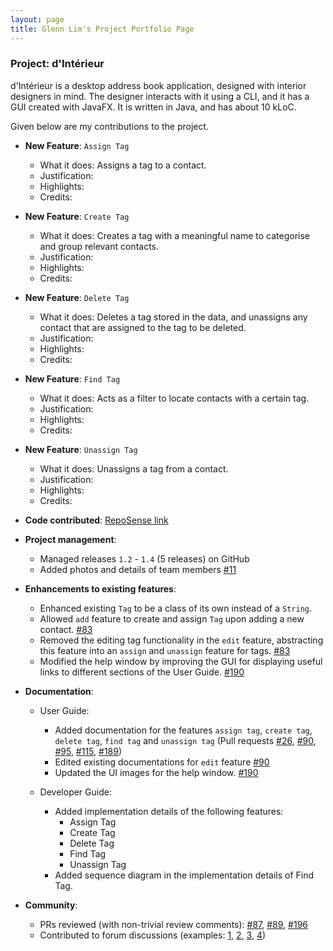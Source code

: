 ```yaml
---
layout: page
title: Glenn Lim's Project Portfolio Page
---
```


### Project: d'Intérieur

d'Intérieur is a desktop address book application, designed with interior designers in mind. The designer interacts with it using a CLI, and it has a GUI created with JavaFX. It is written in Java, and has about 10 kLoC.


Given below are my contributions to the project.

* **New Feature**: `Assign Tag`
  * What it does: Assigns a tag to a contact.
  * Justification:
  * Highlights:
  * Credits:

* **New Feature**: `Create Tag`
  * What it does: Creates a tag with a meaningful name to categorise and group relevant contacts.
  * Justification:
  * Highlights:
  * Credits:

* **New Feature**: `Delete Tag`
  * What it does: Deletes a tag stored in the data, and unassigns any contact that are assigned to the tag to be deleted.
  * Justification:
  * Highlights:
  * Credits:

* **New Feature**: `Find Tag`
  * What it does: Acts as a filter to locate contacts with a certain tag. 
  * Justification:
  * Highlights:
  * Credits:

* **New Feature**: `Unassign Tag`
  * What it does: Unassigns a tag from a contact.
  * Justification:
  * Highlights:
  * Credits:

* **Code contributed**: [RepoSense link](https://nus-cs2103-ay2122s2.github.io/tp-dashboard/?search=glennljw&breakdown=true)

* **Project management**:
  * Managed releases `1.2` - `1.4` (5 releases) on GitHub
  * Added photos and details of team members [\#11](https://github.com/AY2122S2-CS2103T-T12-2/tp/pull/11)

* **Enhancements to existing features**:
  * Enhanced existing `Tag` to be a class of its own instead of a `String`.
  * Allowed `add` feature to create and assign `Tag` upon adding a new contact. [\#83](https://github.com/AY2122S2-CS2103T-T12-2/tp/pull/83)
  * Removed the editing tag functionality in the `edit` feature, abstracting this feature into an `assign` and `unassign` feature for tags. [\#83](https://github.com/AY2122S2-CS2103T-T12-2/tp/pull/83)
  * Modified the help window by improving the GUI for displaying useful links to different sections of the User Guide. [\#190](https://github.com/AY2122S2-CS2103T-T12-2/tp/pull/190)

* **Documentation**:
  * User Guide:
    * Added documentation for the features `assign tag`, `create tag`, `delete tag`, `find tag` and `unassign tag` (Pull requests [\#26](https://github.com/AY2122S2-CS2103T-T12-2/tp/pull/26), [\#90](https://github.com/AY2122S2-CS2103T-T12-2/tp/pull/90), [\#95](https://github.com/AY2122S2-CS2103T-T12-2/tp/pull/95), [\#115](https://github.com/AY2122S2-CS2103T-T12-2/tp/pull/115), [\#189](https://github.com/AY2122S2-CS2103T-T12-2/tp/pull/189))
    * Edited existing documentations for `edit` feature [\#90](https://github.com/AY2122S2-CS2103T-T12-2/tp/pull/90)
    * Updated the UI images for the help window. [\#190](https://github.com/AY2122S2-CS2103T-T12-2/tp/pull/190)
    
  * Developer Guide:
    * Added implementation details of the following features:
      * Assign Tag
      * Create Tag
      * Delete Tag
      * Find Tag
      * Unassign Tag
    * Added sequence diagram in the implementation details of Find Tag.

* **Community**:
  * PRs reviewed (with non-trivial review comments): [\#87](https://github.com/AY2122S2-CS2103T-T12-2/tp/pull/87), [\#89](https://github.com/AY2122S2-CS2103T-T12-2/tp/pull/89), [\#196](https://github.com/AY2122S2-CS2103T-T12-2/tp/pull/196)
  * Contributed to forum discussions (examples: [1](https://github.com/nus-cs2103-AY2122S2/forum/issues/84#issuecomment-1028047189), [2](https://github.com/nus-cs2103-AY2122S2/forum/issues/84#issuecomment-1028530974), [3](), [4]())


